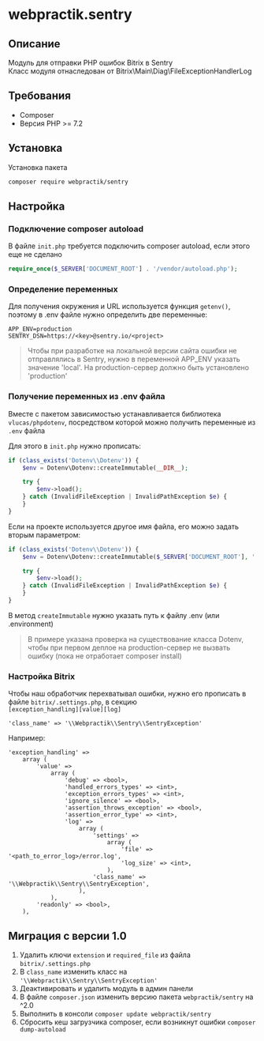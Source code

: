 # webpractik.sentry

## Описание

Модуль для отправки PHP ошибок Bitrix в Sentry  
Класс модуля отнаследован от Bitrix\Main\Diag\FileExceptionHandlerLog

## Требования

- Composer
- Версия PHP >= 7.2

## Установка

Установка пакета
```bash
composer require webpractik/sentry
```

## Настройка

### Подключение composer autoload

В файле `init.php` требуется подключить composer autoload, если этого еще не сделано

```php
require_once($_SERVER['DOCUMENT_ROOT'] . '/vendor/autoload.php');
```

### Определение переменных

Для получения окружения и URL используется функция `getenv()`, поэтому в .env файле нужно определить две переменные:

```dotenv
APP_ENV=production
SENTRY_DSN=https://<key>@sentry.io/<project>
```

> Чтобы при разработке на локальной версии сайта ошибки не отправлялись в Sentry, нужно в переменной APP_ENV указать значение 'local'. На production-сервер должно быть установлено 'production'

### Получение переменных из .env файла

Вместе с пакетом зависимостью устанавливается библиотека `vlucas/phpdotenv`, посредством которой можно получить переменные из `.env` файла

Для этого в `init.php` нужно прописать:

```php
if (class_exists('Dotenv\\Dotenv')) {
    $env = Dotenv\Dotenv::createImmutable(__DIR__);

    try {
        $env->load();
    } catch (InvalidFileException | InvalidPathException $e) {
    }
}
``` 

Если на проекте используется другое имя файла, его можно задать вторым параметром:

```php
if (class_exists('Dotenv\\Dotenv')) {
    $env = Dotenv\Dotenv::createImmutable($_SERVER['DOCUMENT_ROOT'], '.environment');

    try {
        $env->load();
    } catch (InvalidFileException | InvalidPathException $e) {
    }
}
``` 

В метод `createImmutable` нужно указать путь к файлу .env (или .environment)  

> В примере указана проверка на существование класса Dotenv, чтобы при первом деплое на production-сервер не вызвать ошибку (пока не отработает composer install)


### Настройка Bitrix

Чтобы наш обработчик перехватывал ошибки, нужно его прописать в файле `bitrix/.settings.php`, в секцию  
`[exception_handling][value][log]`

```
'class_name' => '\\Webpractik\\Sentry\\SentryException'
```

Например:

```
'exception_handling' =>
    array (
        'value' =>
            array (
                'debug' => <bool>,
                'handled_errors_types' => <int>,
                'exception_errors_types' => <int>,
                'ignore_silence' => <bool>,
                'assertion_throws_exception' => <bool>,
                'assertion_error_type' => <int>,
                'log' =>
                    array (
                        'settings' =>
                            array (
                                'file' => '<path_to_error_log>/error.log',
                                'log_size' => <int>,
                            ),
                        'class_name' => '\\Webpractik\\Sentry\\SentryException',
                    ),
            ),
        'readonly' => <bool>,
    ),
```

## Миграция с версии 1.0

1. Удалить ключи `extension` и `required_file` из файла `bitrix/.settings.php`
2. В `class_name` изменить класс на `'\\Webpractik\\Sentry\\SentryException'`
3. Деактивировать и удалить модуль в админ панели
4. В файле `composer.json` изменить версию пакета `webpractik/sentry` на ^2.0
5. Выполнить в консоли `composer update webpractik/sentry`
6. Сбросить кеш загрузчика composer, если возникнут ошибки `composer dump-autoload`
